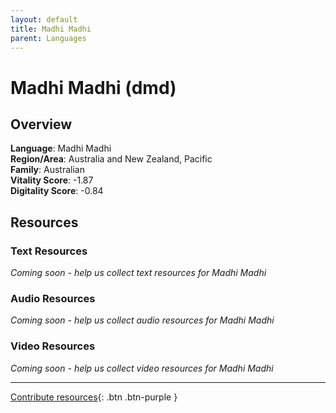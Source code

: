 ```yaml
---
layout: default
title: Madhi Madhi
parent: Languages
---
```


# Madhi Madhi (dmd)

## Overview

**Language**: Madhi Madhi  
**Region/Area**: Australia and New Zealand, Pacific  
**Family**: Australian  
**Vitality Score**: -1.87  
**Digitality Score**: -0.84  

## Resources

### Text Resources
*Coming soon - help us collect text resources for Madhi Madhi*

### Audio Resources
*Coming soon - help us collect audio resources for Madhi Madhi*

### Video Resources
*Coming soon - help us collect video resources for Madhi Madhi*

---

[Contribute resources](https://fairtrain.github.io/){: .btn .btn-purple }
